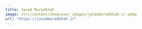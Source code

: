 ```yaml
---
title: Javad Moradkhah
image: /src/content/showcase/_images/javadmoradkhah.ir.webp
url: "https://javadmoradkhah.ir"
---
```

